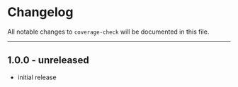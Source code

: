 # Changelog

All notable changes to `coverage-check` will be documented in this file.

---

## 1.0.0 - unreleased

- initial release

